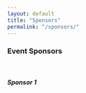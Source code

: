 ```yaml
---
layout: default
title: "Sponsors"
permalink: "/sponsors/"
---
```


<section class="container">
    <h3 class="typography--display1">Event Sponsors</h3>
    <br>
    <div class="row">
        <div class="col s3">
            <h5 class="typography--body2">Sponsor 1</h5>
        </div>
    </div>
</section>
